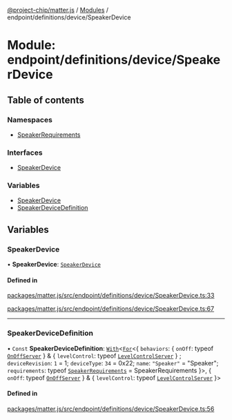 [@project-chip/matter.js](../README.md) / [Modules](../modules.md) / endpoint/definitions/device/SpeakerDevice

# Module: endpoint/definitions/device/SpeakerDevice

## Table of contents

### Namespaces

- [SpeakerRequirements](endpoint_definitions_device_SpeakerDevice.SpeakerRequirements.md)

### Interfaces

- [SpeakerDevice](../interfaces/endpoint_definitions_device_SpeakerDevice.SpeakerDevice.md)

### Variables

- [SpeakerDevice](endpoint_definitions_device_SpeakerDevice.md#speakerdevice)
- [SpeakerDeviceDefinition](endpoint_definitions_device_SpeakerDevice.md#speakerdevicedefinition)

## Variables

### SpeakerDevice

• **SpeakerDevice**: [`SpeakerDevice`](../interfaces/endpoint_definitions_device_SpeakerDevice.SpeakerDevice.md)

#### Defined in

[packages/matter.js/src/endpoint/definitions/device/SpeakerDevice.ts:33](https://github.com/project-chip/matter.js/blob/5f71eedebdb9fa54338bde320c311bb359b7455d/packages/matter.js/src/endpoint/definitions/device/SpeakerDevice.ts#L33)

[packages/matter.js/src/endpoint/definitions/device/SpeakerDevice.ts:67](https://github.com/project-chip/matter.js/blob/5f71eedebdb9fa54338bde320c311bb359b7455d/packages/matter.js/src/endpoint/definitions/device/SpeakerDevice.ts#L67)

___

### SpeakerDeviceDefinition

• `Const` **SpeakerDeviceDefinition**: [`With`](node_export._internal_.md#with)\<[`For`](behavior_cluster_export._internal_.EndpointType.md#for)\<\{ `behaviors`: \{ `onOff`: typeof [`OnOffServer`](behavior_definitions_on_off_export.OnOffServer.md)  } & \{ `levelControl`: typeof [`LevelControlServer`](../classes/behavior_definitions_level_control_export.LevelControlServer.md)  } ; `deviceRevision`: ``1`` = 1; `deviceType`: ``34`` = 0x22; `name`: ``"Speaker"`` = "Speaker"; `requirements`: typeof [`SpeakerRequirements`](endpoint_definitions_device_SpeakerDevice.SpeakerRequirements.md) = SpeakerRequirements }\>, \{ `onOff`: typeof [`OnOffServer`](behavior_definitions_on_off_export.OnOffServer.md)  } & \{ `levelControl`: typeof [`LevelControlServer`](../classes/behavior_definitions_level_control_export.LevelControlServer.md)  }\>

#### Defined in

[packages/matter.js/src/endpoint/definitions/device/SpeakerDevice.ts:56](https://github.com/project-chip/matter.js/blob/5f71eedebdb9fa54338bde320c311bb359b7455d/packages/matter.js/src/endpoint/definitions/device/SpeakerDevice.ts#L56)
